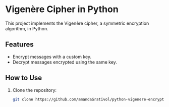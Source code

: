 # Vigenère Cipher in Python

This project implements the Vigenère cipher, a symmetric encryption algorithm, in Python.

## Features

- Encrypt messages with a custom key.
- Decrypt messages encrypted using the same key.

## How to Use

1. Clone the repository:
   ```bash
   git clone https://github.com/amandaGrativol/python-vigenere-encryption.git
